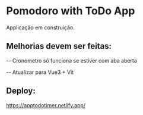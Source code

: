 # Pomodoro with ToDo App  #

Applicação em construição. 


## Melhorias devem ser feitas: 
-- Cronometro só funciona se estiver com aba aberta

-- Atualizar para Vue3 + Vit

## Deploy: 
https://apptodotimer.netlify.app/
